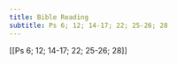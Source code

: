 ```yaml
---
title: Bible Reading
subtitle: Ps 6; 12; 14-17; 22; 25-26; 28
---
```


[[Ps 6; 12; 14-17; 22; 25-26; 28]]